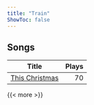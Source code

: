 ```yaml
---
title: "Train"
ShowToc: false
---
```


## Songs
Title | Plays 
----- | -----: 
[This Christmas](/songs/this-christmas) | 70

{{< more >}}